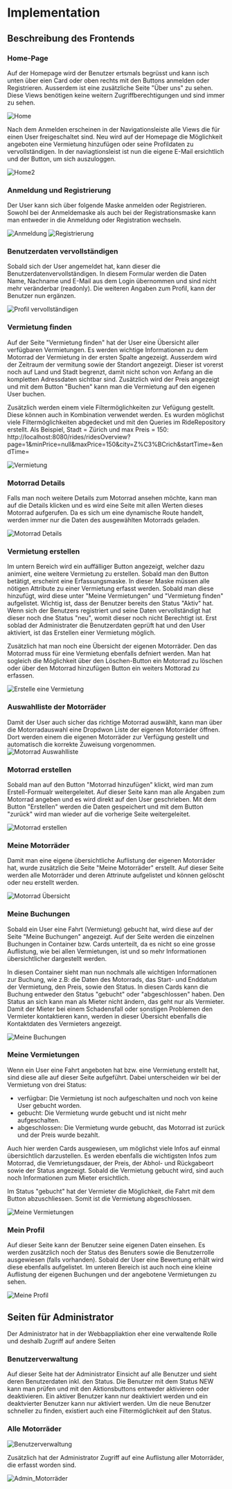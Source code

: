 # Implementation

## Beschreibung des Frontends

### Home-Page

Auf der Homepage wird der Benutzer ertsmals begrüsst und kann isch unten über eien Card oder oben rechts mit den Buttons anmelden oder Registrieren. Ausserdem ist eine zusätzliche Seite "Über uns" zu sehen. Diese Views benötigen keine weitern Zugriffberechtigungen und sind immer zu sehen.

![Home](./figures/Home1.png)

Nach dem Anmelden erscheinen in der Navigationsleiste alle Views die für einen User freigeschaltet sind. Neu wird auf der Homepage die Möglichkeit angeboten eine Vermietung hinzufügen oder seine Profildaten zu vervollständigen. In der naviagtionsleist ist nun die eigene E-Mail ersichtlich und der Button, um sich auszuloggen.

![Home2](./figures/Home2.png)

### Anmeldung und Registrierung

Der User kann sich über folgende Maske anmelden oder Registrieren. Sowohl bei der Anmeldemaske als auch bei der Registrationsmaske kann man entweder in die Anmeldung oder Registration wechseln. 

![Anmeldung](./figures/Anmeldung.png) ![Registrierung](./figures/Registrierung.png)

### Benutzerdaten vervollständigen

Sobald sich der User angemeldet hat, kann dieser die Benutzerdatenvervollständigen. In diesem Formular werden die Daten Name, Nachname und E-Mail aus dem Login übernommen und sind nicht mehr veränderbar (readonly). Die weiteren Angaben zum Profil, kann der Benutzer nun ergänzen.

![Profil vervollständigen](./figures/Home1.png)

### Vermietung finden

Auf der Seite "Vermietung finden" hat der User eine Übersicht aller verfügbaren Vermietungen. Es werden wichtige Informationen zu dem Motorrad der Vermietung in der ersten Spalte angezeigt. Ausserdem wird der Zeitraum der vermitung sowie der Standort angezeigt. Dieser ist vorerst noch auf Land und Stadt begrenzt, damit nicht schon von Anfang an die kompletten Adressdaten sichtbar sind. Zusätzlich wird der Preis angezeigt und mit dem Button "Buchen" kann man die Vermietung auf den eigenen User buchen. 

Zusätzlich werden einem viele Filtermöglichkeiten zur Vefügung gestellt. Diese können auch in Kombination verwendet werden. Es wurden möglichst viele Filtermöglichkeiten abgedecket und mit den Queries im RideRepository erstellt.
Als Beispiel, Stadt = Zürich und max Preis = 150: http://localhost:8080/rides/ridesOverview?page=1&minPrice=null&maxPrice=150&city=Z%C3%BCrich&startTime=&endTime=

![Vermietung](./figures/Vermietungen_übersicht.png)

### Motorrad Details

Falls man noch weitere Details zum Motorrad ansehen möchte, kann man auf die Details klicken und es wird eine Seite mit allen Werten dieses Motorrad aufgerufen. Da es sich um eine dynamische Route handelt, werden immer nur die Daten des ausgewählten Motorrads geladen.

![Motorrad Details](./figures/Motorrad_Details.png)

### Vermietung erstellen

Im untern Bereich wird ein auffälliger Button angezeigt, welcher dazu animiert, eine weitere Vermietung zu erstellen.
Sobald man den Button betätigt, erscheint eine Erfassungsmaske. In dieser Maske müssen alle nötigen Attribute zu einer Vermietung erfasst werden. Sobald man diese hinzufügt, wird diese unter "Meine Vermietungen" und "Vermietung finden" aufgelistet. Wichtig ist, dass der Benutzer bereits den Status "Aktiv" hat. Wenn sich der Benutzers registriert und seine Daten vervollständigt hat dieser noch dne Status "neu", womit dieser noch nicht Berechtigt ist. Erst soblad der Administrater die Benutzerdaten geprüft hat und den User aktiviert, ist das Erstellen einer Vermietung möglich.

Zusätzlich hat man noch eine Übersicht der eigenen Motorräder. Den das Motorrad muss für eine Vermietung ebenfalls defniert werden. 
Man hat sogleich die Möglichkeit über den Löschen-Button ein Motorrad zu löschen oder über den Motorrad hinzufügen Button ein weiters Mottorad zu erfassen. 

![Erstelle eine Vermietung](./figures/Erstelle_Vermietung.png)

### Auswahlliste der Motorräder

Damit der User auch sicher das richtige Motorrad auswählt, kann man über die Motorradauswahl eine Dropdwon Liste der eigenen Motorräder öffnen. Dort werden einem die eigenen Motorräder zur Verfügung gestellt und automatisch die korrekte Zuweisung vorgenommen. 
![Motorrad Auswahlliste](./figures/Motorrad-Auswahlliste.png)

### Motorrad erstellen

Sobald man auf den Button "Motorrad hinzufügen" klickt, wird man zum Erstell-Formualr weitergeleitet. Auf dieser Seite kann man alle Angaben zum Motorrad angeben und es wird direkt auf den User geschrieben. Mit dem Button "Erstellen" werden die Daten gespeichert und mit dem Button "zurück" wird man wieder auf die vorherige Seite weitergeleitet. 

![Motorrad erstellen](./figures/Motorrad_erstellen.png)

### Meine Motorräder

Damit man eine eigene übersichtliche Auflistung der eigenen Motorräder hat, wurde zusätzlich die Seite "Meine Motorräder" erstellt.
Auf dieser Seite werden alle Motorräder und deren Attrinute aufgelistet und können gelöscht oder neu erstellt werden.

![Motorrad Übersicht](./figures/Motorrad-übersicht.png)

### Meine Buchungen

Sobald ein User eine Fahrt (Vermietung) gebucht hat, wird diese auf der Seite "Meine Buchungen" angezeigt. Auf der Seite werden die einzelnen Buchungen in Container bzw. Cards unterteilt, da es nicht so eine grosse Auflistung, wie bei allen Vermietungen, ist und so mehr Informationen übersichtlicher dargestellt werden. 

In diesen Container sieht man nun nochmals alle wichtigen Informationen zur Buchung, wie z.B: die Daten des Motorrads, das Start- und Enddatum der Vermietung, den Preis, sowie den Status. In diesen Cards kann die Buchung entweder den Status "gebucht" oder "abgeschlossen" haben. Den Status an sich kann man als Mieter nicht ändern, das geht nur als Vermieter. Damit der Mieter bei einem Schadensfall oder sonstigen Problemen den Vermieter kontaktieren kann, werden in dieser Übersicht ebenfalls die Kontaktdaten des Vermieters angezeigt. 

![Meine Buchungen](./figures/Meine_Buchungen.png)

### Meine Vermietungen

Wenn ein User eine Fahrt angeboten hat bzw. eine Vermietung erstellt hat, sind diese alle auf dieser Seite aufgeführt. Dabei unterscheiden wir bei der Vermietung von drei Status: 
- verfügbar: Die Vermietung ist noch aufgeschalten und noch von keine User gebucht worden.
- gebucht: Die Vermietung wurde gebucht und ist nicht mehr aufgeschalten.
- abgeschlossen: Die Vermietung wurde gebucht, das Motorrad ist zurück und der Preis wurde bezahlt.

Auch hier werden Cards ausgewiesen, um möglichst viele Infos auf einmal übersichtlich darzustellen. Es werden ebenfalls die wichtigsten Infos zum Motorrad, die Vemrietungsdauer, der Preis, der Abhol- und Rückgabeort sowie der Status angezeigt. Sobald die Vermietung gebucht wird, sind auch noch Informationen zum Mieter ersichtlich.

Im Status "gebucht" hat der Vermieter die Möglichkeit, die Fahrt mit dem Button abzuschliessen. Somit ist die Vermietung abgeschlossen.

![Meine Vermietungen](./figures/Meine_Vermietungen.png)

### Mein Profil

Auf dieser Seite kann der Benutzer seine eigenen Daten einsehen. Es werden zusätzlich noch der Status des Benuters sowie die Benutzerrolle ausgewiesen (falls vorhanden). Sobald der User eine Bewertung erhält wird diese ebenfalls aufgelistet. Im unteren Bereich ist auch noch eine kleine Auflistung der eigenen Buchungen und der angebotene Vermietungen zu sehen.

![Meine Profil](./figures/Mein_Profil.png)

## Seiten für Administrator

Der Administrator hat in der Webbappliaktion eher eine verwaltende Rolle und deshalb Zugriff auf andere Seiten

### Benutzerverwaltung

Auf dieser Seite hat der Administrator Einsicht auf alle Benutzer und sieht deren Benutzerdaten inkl. den Status. Die Benutzer mit dem Status NEW kann man prüfen und mit den Aktionsbuttons entweder aktivieren oder deaktivieren. Ein aktiver Benutzer kann nur deaktiviert werden und ein deaktvierter Benutzer kann nur aktiviert werden. Um die neue Benutzer schneller zu finden, existiert auch eine Filtermöglichkeit auf den Status. 

### Alle Motorräder

![Benutzerverwaltung](./figures/Benutzerverwaltung.png)

Zusätzlich hat der Administrator Zugriff auf eine Auflistung aller Motorräder, die erfasst worden sind.

![Admin_Motorräder](./figures/Admin_Motorräder.png)